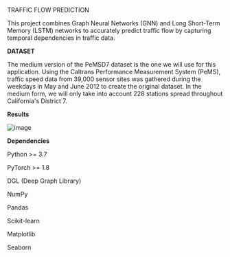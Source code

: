 TRAFFIC FLOW PREDICTION

This project combines Graph Neural Networks (GNN) and Long Short-Term Memory (LSTM) networks to accurately predict traffic flow by capturing temporal dependencies in traffic data.

**DATASET**

The medium version of the PeMSD7 dataset is the one 
we will use for this application. Using the Caltrans 
Performance Measurement System (PeMS), traffic 
speed data from 39,000 sensor sites was gathered during 
the weekdays in May and June 2012 to create the original 
dataset. In the medium form, we will only take into 
account 228 stations spread throughout California's 
District 7. 

**Results**

![image](https://github.com/user-attachments/assets/300c7694-0e4f-4fbe-a9ad-b3fc6b9b67f1)


**Dependencies**

Python >= 3.7

PyTorch >= 1.8

DGL (Deep Graph Library)

NumPy

Pandas

Scikit-learn

Matplotlib

Seaborn
